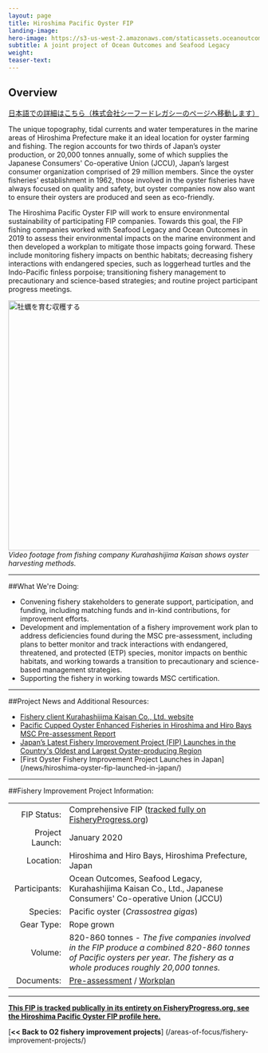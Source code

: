 ```yaml
---
layout: page 
title: Hiroshima Pacific Oyster FIP
landing-image:
hero-image: https://s3-us-west-2.amazonaws.com/staticassets.oceanoutcomes.org/hero+photos/hiroshima-pacific-oyster-hero.jpg
subtitle: A joint project of Ocean Outcomes and Seafood Legacy
weight: 
teaser-text:
---
```

<h2>Overview</h2>

<a href="https://seafoodlegacy.com/cases/hiroshima_oyster_fip/" target="_blank">日本語での詳細はこちら（株式会社シーフードレガシーのページへ移動します）</a>

The unique topography, tidal currents and water temperatures in the marine areas of Hiroshima Prefecture make it an ideal location for oyster farming and fishing. The region accounts for two thirds of Japan’s oyster production, or 20,000 tonnes annually, some of which supplies the Japanese Consumers' Co-operative Union (JCCU), Japan’s largest consumer organization comprised of 29 million members. Since the oyster fisheries’ establishment in 1962, those involved in the oyster fisheries have always focused on quality and safety, but oyster companies now also want to ensure their oysters are produced and seen as eco-friendly. 

The Hiroshima Pacific Oyster FIP will work to ensure environmental sustainability of participating FIP companies. Towards this goal, the FIP fishing companies worked with Seafood Legacy and Ocean Outcomes in 2019 to assess their environmental impacts on the marine environment and then developed a workplan to mitigate those impacts going forward. These include monitoring fishery impacts on benthic habitats; decreasing fishery interactions with endangered species, such as loggerhead turtles and the Indo-Pacific finless porpoise; transitioning fishery management to precautionary and science-based strategies; and routine project participant progress meetings.

<a href="http://www.youtube.com/watch?feature=player_embedded&v=UpD0lWQQutQ" target="_blank"><img src="http://img.youtube.com/vi/UpD0lWQQutQ/0.jpg" 
alt="牡蠣を育む収穫する" width="900" height="500" border="0" /></a>
*Video footage from fishing company Kurahashijima Kaisan shows oyster harvesting methods.*

---

##What We're Doing:

* Convening fishery stakeholders to generate support, participation, and funding, including matching funds and in-kind contributions, for improvement efforts.  
* Development and implementation of a fishery improvement work plan to address deficiencies found during the MSC pre-assessment, including plans to better monitor and track interactions with endangered, threatened, and protected (ETP) species, monitor impacts on benthic habitats, and working towards a transition to precautionary and science-based management strategies.  
* Supporting the fishery in working towards MSC certification.  

---

##Project News and Additional Resources:

* <a href="https://www.kurahasij.co.jp/" target="_blank">Fishery client Kurahashijima Kaisan Co., Ltd. website</a>
* <a href="https://s3-us-west-2.amazonaws.com/staticassets.oceanoutcomes.org/supporting+documents/Fishery+Project+Resources/SS-F_TMP_RPT_preassMSC_SCSHeading_Hiroshima_093018.pdf" target="_blank">Pacific Cupped Oyster Enhanced Fisheries in Hiroshima and Hiro Bays MSC Pre-assessment Report</a>
* <a href="https://main-hookandnetmag-hookandnet.content.pugpig.com/2020/03/27/2020-04oysterfip1/content.html" target="_blank">Japan’s Latest Fishery Improvement Project (FIP) Launches in the Country's Oldest and Largest Oyster-producing Region</a>
* [First Oyster Fishery Improvement Project Launches in Japan] (/news/hiroshima-oyster-fip-launched-in-japan/)

---

##Fishery Improvement Project Information:

|||
| ---: | --- |
| FIP Status: | Comprehensive FIP (<a href="https://fisheryprogress.org/fip-profile/japan-hiroshima-pacific-oyster-rope-grown">tracked fully on FisheryProgress.org</a>) |
| Project Launch: | January 2020 |
| Location: | Hiroshima and Hiro Bays, Hiroshima Prefecture, Japan |
| Participants: | Ocean Outcomes, Seafood Legacy, Kurahashijima Kaisan Co., Ltd., Japanese Consumers' Co-operative Union (JCCU) |
| Species: | Pacific oyster (*Crassostrea gigas*) |
| Gear Type: | Rope grown |
| Volume: | 820-860 tonnes - *The five companies involved in the FIP produce a combined 820-860 tonnes of Pacific oysters per year. The fishery as a whole produces roughly 20,000 tonnes.* |
| Documents: | <a href="https://s3-us-west-2.amazonaws.com/staticassets.oceanoutcomes.org/supporting+documents/Fishery+Project+Resources/SS-F_TMP_RPT_preassMSC_SCSHeading_Hiroshima_093018.pdf" target="_blank">Pre-assessment</a> / <a href="https://s3-us-west-2.amazonaws.com/staticassets.oceanoutcomes.org/supporting+documents/Fishery+Project+Resources/WEBSITE+VERSION+JCCU+Hiroshima+Oyster+Workplan+-%E5%BA%83%E5%B3%B6%E3%82%AB%E3%82%AD%E6%B4%BB%E5%8B%95%E8%A8%88%E7%94%BB.xlsx" target="_blank">Workplan</a> |

---

<a href="https://fisheryprogress.org/fip-profile/japan-hiroshima-pacific-oyster-rope-grown" target="_blank">**This FIP is tracked publically in its entirety on FisheryProgress.org, see the Hiroshima Pacific Oyster FIP profile here.**</a>

[**<< Back to O2 fishery improvement projects**] (/areas-of-focus/fishery-improvement-projects/)
